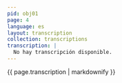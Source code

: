 ```yaml
---
pid: obj01
page: 4
language: es
layout: transcription
collection: transcriptions
transcription: |
  No hay transcripción disponible.
---
```


{{ page.transcription | markdownify }}
